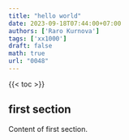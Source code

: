 ```yaml
---
title: "hello world"
date: 2023-09-18T07:44:00+07:00
authors: ['Raro Kurnova']
tags: ['xx1000']
draft: false
math: true
url: "0048"
---
```

{{< toc >}}

## first section
Content of first section.
